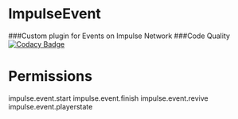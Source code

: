 # ImpulseEvent
###Custom plugin for Events on Impulse Network
###Code Quality
[![Codacy Badge](https://app.codacy.com/project/badge/Grade/db1d2f0071cf4b18a3f9956620c36879)](https://www.codacy.com?utm_source=github.com&amp;utm_medium=referral&amp;utm_content=Elb1to/ImpulseEvent&amp;utm_campaign=Badge_Grade)

# Permissions
impulse.event.start
impulse.event.finish
impulse.event.revive
impulse.event.playerstate

